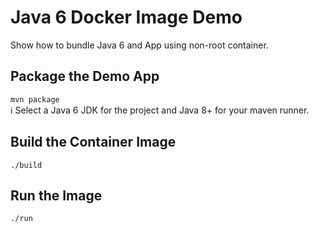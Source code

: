 # Java 6 Docker Image Demo
Show how to bundle Java 6 and App using non-root container.

## Package the Demo App
`mvn package`  
:information_source: Select a Java 6 JDK for the project and Java 8+ for your maven runner.

## Build the Container Image
`./build`

## Run the Image
`./run`